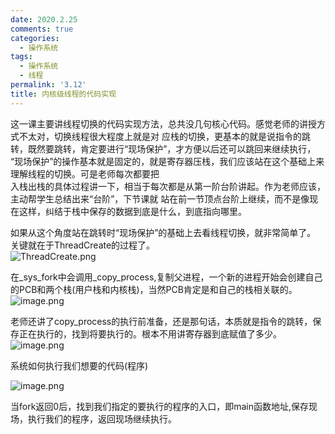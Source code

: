 ```yaml
---
date: 2020.2.25
comments: true
categories:
  - 操作系统
tags:
  - 操作系统
  - 线程
permalink: '3.12'
title: 内核级线程的代码实现
---
```

这一课主要讲线程切换的代码实现方法，总共没几句核心代码。感觉老师的讲授方式不太对，切换线程很大程度上就是对  应栈的切换，更基本的就是说指令的跳转，既然要跳转，肯定要进行“现场保护”，才方便以后还可以跳回来继续执行，  “现场保护”的操作基本就是固定的，就是寄存器压栈，我们应该站在这个基础上来理解线程的切换。可是老师每次都要把  
入栈出栈的具体过程讲一下，相当于每次都是从第一阶台阶讲起。作为老师应该，主动帮学生总结出来“台阶”，下节课就  站在前一节顶点台阶上继续，而不是像现在这样，纠结于栈中保存的数据到底是什么，到底指向哪里。  

如果从这个角度站在跳转时“现场保护”的基础上去看线程切换，就非常简单了。  
关键就在于ThreadCreate的过程了。  
![ThreadCreate.png](https://i.loli.net/2020/03/10/5Ooq7BvrRcaumMi.png)

在_sys_fork中会调用_copy_process,复制父进程，一个新的进程开始会创建自己的PCB和两个栈(用户栈和内核栈)，当然PCB肯定是和自己的栈相关联的。  
![image.png](https://i.loli.net/2020/03/10/H3PawGkSfyRJDOg.png)

老师还讲了copy_process的执行前准备，还是那句话，本质就是指令的跳转，保存正在执行的，找到将要执行的。根本不用讲寄存器到底赋值了多少。  
![image.png](https://i.loli.net/2020/03/10/2nDJspIATyx41Eg.png)

系统如何执行我们想要的代码(程序)

![image.png](https://i.loli.net/2020/03/10/2nDJspIATyx41Eg.png)

当fork返回0后，找到我们指定的要执行的程序的入口，即main函数地址,保存现场，执行我们的程序，返回现场继续执行。